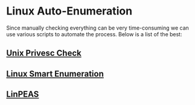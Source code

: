 # Linux Auto-Enumeration

Since manually checking everything can be very time-consuming we can use various scripts to automate the process. Below is a list of the best:


## [Unix Privesc Check](http://pentestmonkey.net/tools/audit/unix-privesc-check)

## [Linux Smart Enumeration](https://github.com/diego-treitos/linux-smart-enumeration)

## [LinPEAS](https://github.com/carlospolop/privilege-escalation-awesome-scripts-suite/tree/master/linPEAS)
